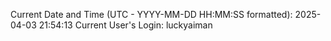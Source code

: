 Current Date and Time (UTC - YYYY-MM-DD HH:MM:SS formatted): 2025-04-03 21:54:13
Current User's Login: luckyaiman
